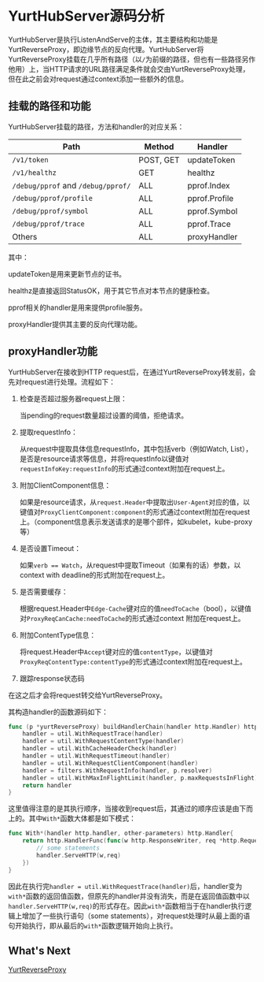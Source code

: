 # YurtHubServer源码分析

YurtHubServer是执行ListenAndServe的主体，其主要结构和功能是YurtReverseProxy，即边缘节点的反向代理。YurtHubServer将YurtReverseProxy挂载在几乎所有路径（以`/`为前缀的路径，但也有一些路径另作他用）上，当HTTP请求的URL路径满足条件就会交由YurtReverseProxy处理，但在此之前会对request通过context添加一些额外的信息。



## 挂载的路径和功能

YurtHubServer挂载的路径，方法和handler的对应关系：

| Path                               | Method    | Handler       |
| ---------------------------------- | --------- | ------------- |
| `/v1/token`                        | POST, GET | updateToken   |
| `/v1/healthz`                      | GET       | healthz       |
| `/debug/pprof` and `/debug/pprof/` | ALL       | pprof.Index   |
| `/debug/pprof/profile`             | ALL       | pprof.Profile |
| `/debug/pprof/symbol`              | ALL       | pprof.Symbol  |
| `/debug/pprof/trace`               | ALL       | pprof.Trace   |
| Others                             | ALL       | proxyHandler  |

其中：

updateToken是用来更新节点的证书。

healthz是直接返回StatusOK，用于其它节点对本节点的健康检查。

pprof相关的handler是用来提供profile服务。

proxyHandler提供其主要的反向代理功能。



## proxyHandler功能

YurtHubServer在接收到HTTP request后，在通过YurtReverseProxy转发前，会先对request进行处理。流程如下：

1. 检查是否超过服务器request上限：

   当pending的request数量超过设置的阈值，拒绝请求。

2. 提取requestInfo：

   从request中提取具体信息requestInfo，其中包括verb（例如Watch, List），是否是resource请求等信息，并将requestInfo以键值对`requestInfoKey:requestInfo`的形式通过context附加在request上。

3. 附加ClientComponent信息：

   如果是resource请求，从`request.Header`中提取出`User-Agent`对应的值，以键值对`ProxyClientComponent:component`的形式通过context附加在request上。（component信息表示发送请求的是哪个部件，如kubelet，kube-proxy等）

4. 是否设置Timeout：

   如果`verb == Watch`，从request中提取Timeout（如果有的话）参数，以context with deadline的形式附加在request上。

5. 是否需要缓存：

   根据request.Header中`Edge-Cache`键对应的值`needToCache`（bool），以键值对`ProxyReqCanCache:needToCache`的形式通过context	附加在request上。

6. 附加ContentType信息：

   将request.Header中`Accept`键对应的值`contentType`，以键值对`ProxyReqContentType:contentType`的形式通过context附加在request上。

7. 跟踪response状态码

在这之后才会将request转交给YurtReverseProxy。



其构造handler的函数源码如下：

```go
func (p *yurtReverseProxy) buildHandlerChain(handler http.Handler) http.Handler {
	handler = util.WithRequestTrace(handler)
	handler = util.WithRequestContentType(handler)
	handler = util.WithCacheHeaderCheck(handler)
	handler = util.WithRequestTimeout(handler)
	handler = util.WithRequestClientComponent(handler)
	handler = filters.WithRequestInfo(handler, p.resolver)
	handler = util.WithMaxInFlightLimit(handler, p.maxRequestsInFlight)
	return handler
}
```

这里值得注意的是其执行顺序，当接收到request后，其通过的顺序应该是由下而上的。其中`With*`函数大体都是如下模式：

```go
func With*(handler http.handler, other-parameters) http.Handler{
	return http.HandlerFunc(func(w http.ResponseWriter, req *http.Request) {
		// some statements
        handler.ServeHTTP(w,req)
	})
}
```

因此在执行完`handler = util.WithRequestTrace(handler)`后，handler变为`with*`函数的返回值函数，但原先的handler并没有消失，而是在返回值函数中以`handler.ServeHTTP(w,req)`的形式存在。因此`with*`函数相当于在handler执行逻辑上增加了一些执行语句（some statements），对request处理时从最上面的语句开始执行，即从最后的`with*`函数逻辑开始向上执行。



## What's Next

[YurtReverseProxy](./ReverseProxy.md)